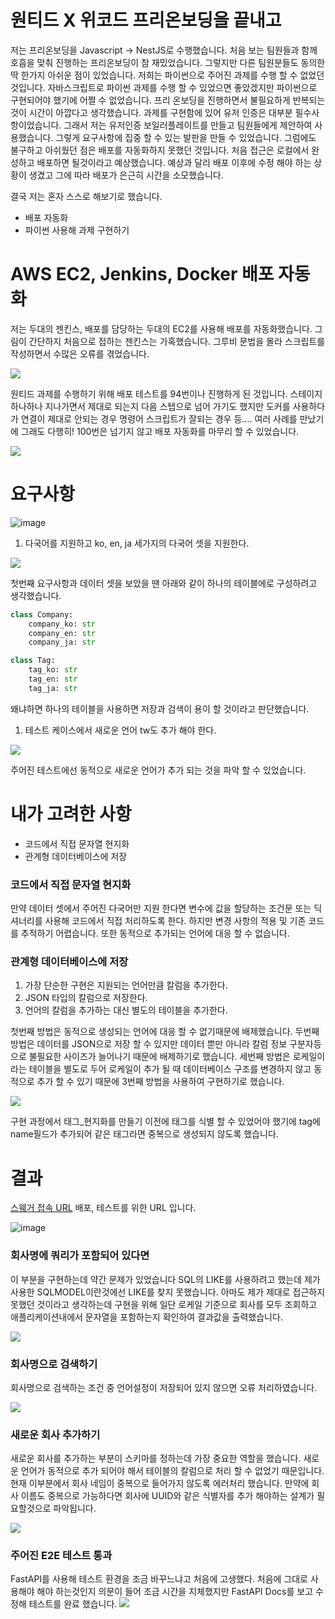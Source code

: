 # 원티드 X 위코드 프리온보딩을 끝내고

저는 프리온보딩을 Javascript -> NestJS로 수행했습니다. 처음 보는 팀원들과 함께 호흡을 맞춰 진행하는 프리온보딩이 참 재밌었습니다.
그렇지만 다른 팀원분들도 동의한 딱 한가지 아쉬운 점이 있었습니다. 저희는 파이썬으로 주어진 과제를 수행 할 수 없었던 것입니다.
자바스크립트로 파이썬 과제를 수행 할 수 있었으면 좋았겠지만 파이썬으로 구현되어야 했기에 어쩔 수 없었습니다.
프리 온보딩을 진행하면서 불필요하게 반복되는 것이 시간이 아깝다고 생각했습니다. 과제를 구현함에 있어 유저 인증은 대부분 필수사항이었습니다.
그래서 저는 유저인증 보일러플레이트를 만들고 팀원들에게 제안하여 사용했습니다. 그렇게 요구사항에 집중 할 수 있는 발판을 만들 수 있었습니다.
그럼에도 불구하고 아쉬웠던 점은 배포를 자동화하지 못했던 것입니다. 처음 접근은 로컬에서 완성하고 배포하면 될것이라고 예상했습니다.
예상과 달리 배포 이후에 수정 해야 하는 상황이 생겼고 그에 따라 배포가 은근히 시간을 소모했습니다.

결국 저는 혼자 스스로 해보기로 했습니다.
- 배포 자동화
- 파이썬 사용해 과제 구현하기

# AWS EC2, Jenkins, Docker 배포 자동화

저는 두대의 젠킨스, 배포를 담당하는 두대의 EC2를 사용해 배포를 자동화했습니다.
그림이 간단하지 처음으로 접하는 젠킨스는 가혹했습니다. 그루비 문법을 몰라 스크립트를 작성하면서 수많은 오류를 겪었습니다.

![](https://images.velog.io/images/42seouler/post/be48dd12-be07-47b2-ac33-38eb57e4bce3/image.png)

원티드 과제를 수행하기 위해 배포 테스트를 94번이나 진행하게 된 것입니다. 스테이지 하나하나 지나가면서 제대로 되는지 다음 스텝으로 넘어
가기도 했지만 도커를 사용하다가 연결이 제대로 안되는 경우 명령어 스크립트가 잘되는 경우 등.... 여러 사례를 만났기에 그래도 다행히!
100번은 넘기지 않고 배포 자동화를 마무리 할 수 있었습니다.

![](https://images.velog.io/images/42seouler/post/c29ac3a0-a5b6-4bf7-864b-4e1040c7ca3a/image.png)


# 요구사항

![image](https://user-images.githubusercontent.com/77034008/145700344-c72b462b-4a9b-4c83-bd48-c8821470f803.png)


1. 다국어를 지원하고 ko, en, ja 세가지의 다국어 셋을 지원한다.

![](https://images.velog.io/images/42seouler/post/058b78e0-24c3-4111-9ca7-ec29521b07cf/image.png)

첫번째 요구사항과 데이터 셋을 보았을 땐 아래와 같이 하나의 테이블에로 구성하려고 생각했습니다.

```python
class Company:
	company_ko: str
	company_en: str
	company_ja: str

class Tag:
	tag_ko: str
	tag_en: str
	tag_ja: str
```

왜냐하면 하나의 테이블을 사용하면 저장과 검색이 용이 할 것이라고 판단했습니다.

1. 테스트 케이스에서 새로운 언어 tw도 추가 해야 한다.

![](https://images.velog.io/images/42seouler/post/d626dab1-b425-4eb9-ac90-c974f0f3762d/image.png)

주어진 테스트에선 동적으로 새로운 언어가 추가 되는 것을 파악 할 수 있었습니다.

# 내가 고려한 사항

- 코드에서 직접 문자열 현지화
- 관계형 데이터베이스에 저장

### 코드에서 직접 문자열 현지화

만약 데이터 셋에서 주어진 다국어만 지원 한다면 변수에 값을 할당하는 조건문 또는 딕셔너리를 사용해  코드에서 직접 처리하도록 한다. 하지만 변경 사항의 적용 및 기존 코드를 추적하기 어렵습니다. 또한 동적으로 추가되는 언어에 대응 할 수 없습니다. 

### 관계형 데이터베이스에 저장

1. 가장 단순한 구현은 지원되는 언어만큼 칼럼을 추가한다.
2. JSON 타입의 칼럼으로 저장한다.
3. 언어의 칼럼을 추가하는 대신 별도의 테이블을 추가한다.

첫번째 방법은 동적으로 생성되는 언어에 대응 할 수 없기때문에 배제했습니다.
두번째 방법은 데이터를 JSON으로 저장 할 수 있지만 데이터 뿐만 아니라 칼럼 정보 구분자등으로 불필요한 사이즈가 늘어나기 때문에 배제하기로 했습니다.
세번째 방법은 로케일이라는 테이블을 별도로 두어 로케일이 추가 될 때 데이터베이스 구조를 변경하지 않고 동적으로 추가 할 수 있기 때문에 3번째 방법을 사용하여 구현하기로 했습니다.

![](https://images.velog.io/images/42seouler/post/b70a5714-421c-4e80-ac0b-fb17660a66da/image.png)

구현 과정에서 태그_현지화를 만들기 이전에 태그를 식별 할 수 있었어야 했기에 tag에 name필드가 추가되어 같은 태그라면 중복으로 생성되지 않도록 했습니다.

# 결과

[스웨거 접속 URL](http://13.209.42.60:1234/docs#/) 배포, 테스트를 위한 URL 입니다.

![image](https://user-images.githubusercontent.com/77034008/144783773-e5b291db-d55d-4a10-8668-ebfacc39d779.png)


### 회사명에 쿼리가 포함되어 있다면

이 부분을 구현하는데 약간 문제가 있었습니다 SQL의 LIKE를 사용하려고 했는데 제가 사용한 SQLMODEL이란것에선 LIKE를 찾지 못했습니다.
아마도 제가 제대로 접근하지 못했던 것이라고 생각하는데 구현을 위해 일단 로케일 기준으로 회사를 모두 조회하고 애플리케이션내에서 문자열을 포함하는지 확인하여 결과값을 출력했습니다.

![](https://images.velog.io/images/42seouler/post/231059d0-3a88-4ce6-86ad-9439f2538320/image.png)

### 회사명으로 검색하기

회사명으로 검색하는 조건 중 언어설정이 저장되어 있지 않으면 오류 처리하였습니다.

![](https://images.velog.io/images/42seouler/post/d6801899-0fef-4303-81e9-258e17f31345/image.png)

### 새로운 회사 추가하기

새로운 회사를 추가하는 부분이 스키마를 정하는데 가장 중요한 역할을 했습니다. 새로운 언어가 동적으로 추가 되어야 해서 테이블의 칼럼으로 처리 할 수 없었기 때문입니다. 현재 이부분에서 회사 네임이 중복으로 들어가지 않도록 에러처리 했습니다. 만약에 회사 이름도 중복으로 가능하다면
회사에 UUID와 같은 식별자를 추가 해야하는 설계가 필요할것으로 파악됩니다.

![](https://images.velog.io/images/42seouler/post/b08d0bb2-c0b0-4ef3-8f9d-afd691db5bd5/image.png)

### 주어진 E2E 테스트 통과

FastAPI를 사용해 테스트 환경을 조금 바꾸느냐고 처음에 고생했다. 처음에 그대로 사용해야 해야 하는것인지 의문이 들어 조금 시간을 지체했지만 FastAPI Docs를 보고 수정해 테스트를 완료 했습니다.
![](https://images.velog.io/images/42seouler/post/010d0a32-1c18-438d-afe7-56ac5a34488a/%E1%84%89%E1%85%B3%E1%84%8F%E1%85%B3%E1%84%85%E1%85%B5%E1%86%AB%E1%84%89%E1%85%A3%E1%86%BA%202021-12-06%20%E1%84%8B%E1%85%A9%E1%84%8C%E1%85%A5%E1%86%AB%207.50.06.png)


